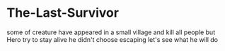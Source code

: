 # The-Last-Survivor
some of creature have appeared in a small village and kill all people but Hero try to stay alive he didn't choose escaping let's see what he will do
